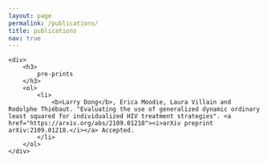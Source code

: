 ```yaml
---
layout: page
permalink: /publications/
title: publications
nav: true
---
```


<div class="publications">

    <div>
        <h3>
            pre-prints
        </h3>
        <ol>
            <li>
                <b>Larry Dong</b>, Erica Moodie, Laura Villain and Rodolphe Thiébaut. "Evaluating the use of generalized dynamic ordinary least squared for individualized HIV treatment strategies". <a href="https://arxiv.org/abs/2109.01218"><i>arXiv preprint arXiv:2109.01218.</i></a> Accepted.
            </li>
        </ol>
    </div>

</div>
